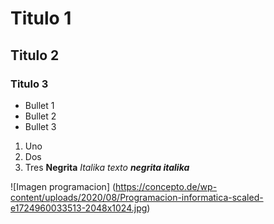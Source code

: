# Titulo 1
## Titulo 2
### Titulo 3
* Bullet 1
* Bullet 2
* Bullet 3

1. Uno
2. Dos
3. Tres
**Negrita**
_Italika texto_
***negrita italika***

![Imagen programacion] (https://concepto.de/wp-content/uploads/2020/08/Programacion-informatica-scaled-e1724960033513-2048x1024.jpg)
